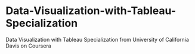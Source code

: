 # Data-Visualization-with-Tableau-Specialization
Data Visualization with Tableau Specialization from University of California Davis on Coursera
